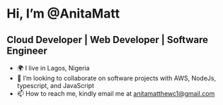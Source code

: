 # Hi, I’m @AnitaMatt
## Cloud Developer | Web Developer | Software Engineer
- 🌍 I live in Lagos, Nigeria
- 💞️ I’m looking to collaborate on software projects with AWS, NodeJs, typescript, and JavaScript
- 📫 How to reach me, kindly email me at [anitamatthewc1@gmail.com](mailto:anitamatthewc1@gmail.com)

<!---
AnitaMatt/AnitaMatt is a ✨ special ✨ repository because its `README.md` (this file) appears on your GitHub profile.
You can click the Preview link to take a look at your changes.
--->
